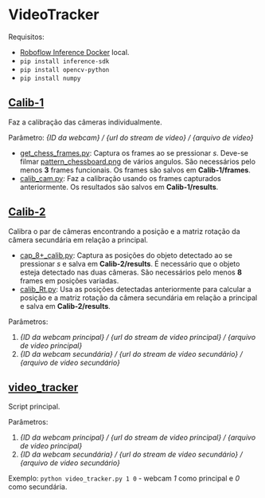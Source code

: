 # VideoTracker

Requisitos:
- [Roboflow Inference Docker](https://inference.roboflow.com/quickstart/docker/) local.
- `pip install inference-sdk`
- `pip install opencv-python`
- `pip install numpy`

## [Calib-1](Calib-1)
Faz a calibração das câmeras individualmente. 

Parâmetro: *{ID da webcam} / {url do stream de video} / {arquivo de video}*
- [get_chess_frames.py](Calib-1/get_chess_frames.py): Captura os frames ao se pressionar *s*. Deve-se filmar [pattern_chessboard.png](Calib-1/pattern_chessboard.png) de vários angulos. São necessários pelo menos **3** frames funcionais. Os frames são salvos em **Calib-1/frames**.
- [calib_cam.py](Calib-1/calib_cam.py): Faz a calibração usando os frames capturados anteriormente. Os resultados são salvos em **Calib-1/results**.

## [Calib-2](Calib-2)
Calibra o par de câmeras encontrando a posição e a matriz rotação da câmera secundária em relação a principal. 
- [cap_8+_calib.py](Calib-2/cap_8+_calib.py): Captura as posições do objeto detectado ao se pressionar *s* e salva em **Calib-2/results**. É necessário que o objeto esteja detectado nas duas câmeras. São necessários pelo menos **8** frames em posições variadas.
- [calib_Rt.py](Calib-2/calib_Rt.py): Usa as posições detectadas anteriormente para calcular a posição e a matriz rotação da câmera secundária em relação a principal e salva em **Calib-2/results**.

Parâmetros:
1. *{ID da webcam principal} / {url do stream de video principal} / {arquivo de video principal}*
2. *{ID da webcam secundária} / {url do stream de video secundário} / {arquivo de video secundário}*

## [video_tracker](video_tracker.py)
Script principal.

Parâmetros:
1. *{ID da webcam principal} / {url do stream de video principal} / {arquivo de video principal}*
2. *{ID da webcam secundária} / {url do stream de video secundário} / {arquivo de video secundário}*

Exemplo: `python video_tracker.py 1 0` - webcam *1* como principal e *0* como secundária.